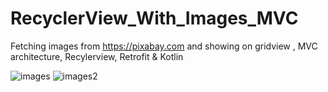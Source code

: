 # RecyclerView_With_Images_MVC
Fetching images from https://pixabay.com and showing on gridview , MVC architecture, Recylerview, Retrofit &amp; Kotlin

![images](https://user-images.githubusercontent.com/10658016/65835672-d1c26e00-e306-11e9-86ad-b925839a6d6b.png)
![images2](https://user-images.githubusercontent.com/10658016/65835673-d25b0480-e306-11e9-81e9-918365672e6a.png)

